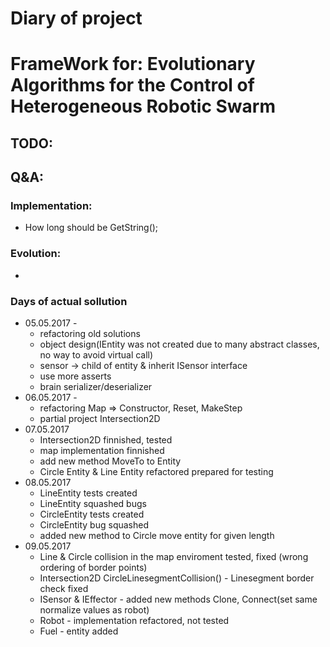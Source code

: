 # Diary of project
# FrameWork for: Evolutionary Algorithms for the Control of Heterogeneous Robotic Swarm

## TODO: 

## Q&A: 
### Implementation:  
* How long should be GetString();
### Evolution: 
* 
### Days of actual sollution

* 05.05.2017 - 
	* refactoring old solutions
	* object design(IEntity was not created due to many abstract classes, no way to avoid virtual call)
	* sensor -> child of entity & inherit ISensor interface
	* use more asserts
	* brain serializer/deserializer 
* 06.05.2017 - 
	* refactoring Map => Constructor, Reset, MakeStep 
	* partial project Intersection2D 
* 07.05.2017 
	* Intersection2D finnished, tested 
	* map implementation finnished 
	* add new method MoveTo to Entity
	* Circle Entity & Line Entity refactored prepared for testing
* 08.05.2017 
	* LineEntity tests created
	* LineEntity squashed bugs 
	* CircleEntity tests created
	* CircleEntity bug squashed
	* added new method to Circle move entity for  given length
* 09.05.2017 
	* Line & Circle collision in the map enviroment tested, fixed (wrong ordering of border points)
	* Intersection2D CircleLinesegmentCollision() - Linesegment border check fixed 
	* ISensor & IEffector - added new methods Clone, Connect(set same normalize values as robot)
	* Robot - implementation refactored, not tested
	* Fuel - entity added 
	